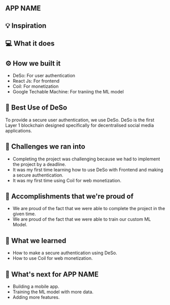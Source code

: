 ## APP NAME

## 💡 Inspiration

## 💻 What it does

## ⚙️ How we built it

- DeSo: For user authentication
- React Js: For frontend
- Coil: For monetization
- Google Techable Machine: For traniing the ML model

## 🔐 Best Use of DeSo

To provide a secure user authentication, we use DeSo. DeSo is the first Layer 1 blockchain designed specifically for decentralised social media applications.

## 🧠 Challenges we ran into

- Completing the project was challenging because we had to implement the project by a deadline.
- It was my first time learning how to use DeSo with Frontend and making a secure authentication.
- It was my first time using Coil for web monetization.

## 🏅 Accomplishments that we're proud of

- We are proud of the fact that we were able to complete the project in the given time.
- We are proud of the fact that we were able to train our custom ML Model.

## 📖 What we learned

- How to make a secure authentication using DeSo.
- How to use Coil for web monetization.

## 🚀 What's next for APP NAME

- Building a mobile app.
- Training the ML model with more data.
- Adding more features.